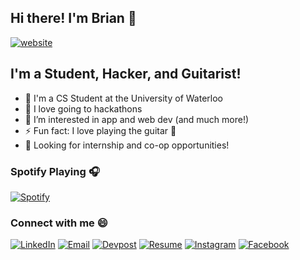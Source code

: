 ## Hi there! I'm Brian 👋 
[![website](https://img.shields.io/website?down_color=lightgrey&down_message=down&label=briantu.tech&style=for-the-badge&up_color=brightgreen&up_message=up&url=https%3A%2F%2Fbriantu.tech)](https://briantu.tech)

## I'm a Student, Hacker, and Guitarist!
- 🏫 I'm a CS Student at the University of Waterloo
- 👯 I love going to hackathons
- 🌱 I’m interested in app and web dev (and much more!)
- ⚡ Fun fact: I love playing the guitar 🎸
- 🏦 Looking for internship and co-op opportunities!

### Spotify Playing 🎧
[![Spotify](https://github-readme-spotify.vercel.app/api/spotify)](https://open.spotify.com/user/283bb069d90440dfbe71e70b4ef1d6f7)

### Connect with me 😄
[![LinkedIn](https://img.shields.io/badge/LinkedIn-2867B2?style=flat-square&logo=linkedin&labelColor=2867B2)](https://www.linkedin.com/in/brianptu/)   [![Email](https://img.shields.io/badge/Email-BB001B?style=flat-square&logo=gmail&labelColor=BB001B&logoColor=white)](mailto:brianptu2@gmail.com)   [![Devpost](https://img.shields.io/badge/Devpost-0d788c?style=flat-square&logo=dev.to&labelColor=0d788c&logoColor=white)](mailto:brianptu2@gmail.com)   [![Resume](https://img.shields.io/badge/Resume-E60012?style=flat-square&logo=docusign&labelColor=E60012&logoColor=white)](https://briantu.tech/docs/Resume_Brian_Tu.pdf)   [![Instagram](https://img.shields.io/badge/Instagram-dd2a7b?style=flat-square&logo=instagram&labelColor=dd2a7b&logoColor=white)](https://www.instagram.com/bptu_/)   [![Facebook](https://img.shields.io/badge/Facebook-4267B2?style=flat-square&logo=facebook&labelColor=4267B2&logoColor=white)](https://www.facebook.com/brian.tu.9081)
